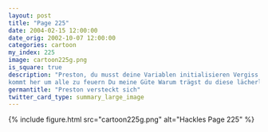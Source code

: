 ```yaml
---
layout: post
title: "Page 225"
date: 2004-02-15 12:00:00
date_orig: 2002-10-07 12:00:00
categories: cartoon
my_index: 225
image: cartoon225g.png
is_square: true
description: "Preston, du musst deine Variablen initialisieren Vergiss das! Wir müssen uns verstecken! Ich habe versehentlich unseren CEO wütend gemacht und nun 
kommt her um alle zu feuern Du meine Güte Warum trägst du diese lächerliche Perücke Ich will nicht, dass Swine mich erkennt. Ich denke nicht, dass er mich mag Ich geh mich mal in nem Luftschacht verstecken Schatz, was machst du denn hier Ich finde deine Ähnlichkeit mit meiner Frau sehr, sehr beunruhigend Sie ist sicher ein heißer Feger Hackles Boss Dog Preston"
germantitle: "Preston versteckt sich"
twitter_card_type: summary_large_image
---
```


{% include figure.html src="cartoon225g.png" alt="Hackles Page 225"  %}
